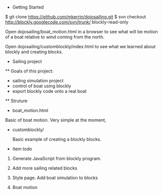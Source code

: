 
* Getting Started


$ git clone https://github.com/mkerrin/dojosailing.git
$ svn checkout http://blockly.googlecode.com/svn/trunk/ blockly-read-only

Open dojosailing/boat_motion.html in a browser to see what will be motion of
a boat relative to wind coming from the north.

Open dojosailing/customblockly/index.html to see what we learned about
blockly and creating blocks.


* Sailing project

** Goals of this project:

 - sailing simulation project
 - control of boat using blockly
 - export blockly code onto a real boat


** Struture

 - boat_motion.html

  Basic of boat motion. Very simple at the moment, 

 - customblockly/

   Basic example of creating a blockly blocks.


* Item todo

1. Generate JavaScript from blockly program.

2. Add more sailing related blocks

3. Style page. Add boat simulation to blocks

4. Boat motion
